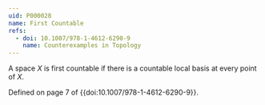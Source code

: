 ```yaml
---
uid: P000028
name: First Countable
refs:
  - doi: 10.1007/978-1-4612-6290-9
    name: Counterexamples in Topology
---
```

A space $X$ is first countable if there is a countable local basis at every point of $X$.

Defined on page 7 of {{doi:10.1007/978-1-4612-6290-9}}.
